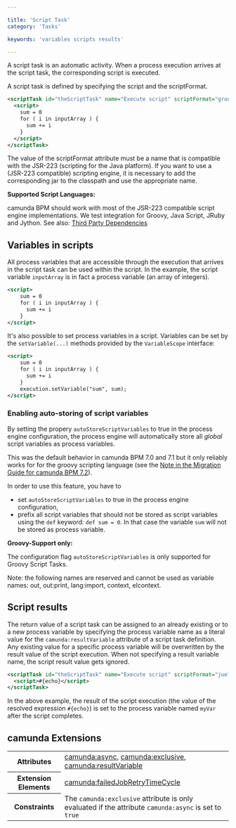 ```yaml
---

title: 'Script Task'
category: 'Tasks'

keywords: 'variables scripts results'

---
```


A script task is an automatic activity. When a process execution arrives at the script task, the corresponding script is executed.

<div data-bpmn-symbol="scripttask" data-bpmn-symbol-name="Script Task"></div>

A script task is defined by specifying the script and the scriptFormat.

```xml
<scriptTask id="theScriptTask" name="Execute script" scriptFormat="groovy">
  <script>
    sum = 0
    for ( i in inputArray ) {
      sum += i
    }
  </script>
</scriptTask>
```

The value of the scriptFormat attribute must be a name that is compatible with the JSR-223 (scripting for the Java platform). If you want to use a (JSR-223 compatible) scripting engine, it is necessary to add the corresponding jar to the classpath and use the appropriate name.

<div class="alert alert-info">
  <strong>Supported Script Languages:</strong>
  <p>
    camunda BPM should work with most of the JSR-223 compatible script engine implementations. 
    We test integration for Groovy, Java Script, JRuby and Jython. See also: <a href="ref:/guides/user-guide/#introduction-third-party-libraries-process-engine">Third Party Dependencies</a>
  </p>
</div>

## Variables in scripts

All process variables that are accessible through the execution that arrives in
the script task can be used within the script. In the example, the script
variable `inputArray` is in fact a process variable (an array of integers).

```xml
<script>
    sum = 0
    for ( i in inputArray ) {
      sum += i
    }
</script>
```

It's also possible to set process variables in a script. Variables can be set by the 
`setVariable(...)` methods provided by the `VariableScope` interface: 


```xml
<script>
    sum = 0
    for ( i in inputArray ) {
      sum += i
    }
    execution.setVariable("sum", sum);
</script>
```

### Enabling auto-storing of script variables

By setting the propery `autoStoreScriptVariables` to true in the process engine
configuration, the process engine will automatically store all _global_ script
variables as process variables.
 
This was the default behavior in camunda BPM 7.0 and 7.1 but it only reliably works for
for the groovy scripting language 
(see the [Note in the Migration Guide for camunda BPM 7.2](ref:/guides/migration-guide/#migrate-from-camunda-bpm-71-to-72-migrate-process-engine-configuration-set-autostorescriptvariables)).

In order to use this feature, you have to 

* set `autoStoreScriptVariables` to true in the process engine configuration,
* prefix all script variables that should not be stored as script variables using the `def`
  keyword: `def sum = 0`. In that case the variable `sum` will not
  be stored as process variable.


<div class="alert alert-info">
  <strong>Groovy-Support only:</strong>
  <p>
    The configuration flag <code>autoStoreScriptVariables</code> is only supported for Groovy Script Tasks.
  </p>
</div>

Note: the following names are reserved and cannot be used as variable names: out, out:print, lang:import, context, elcontext.

## Script results

The return value of a script task can be assigned to an already existing or to a new process variable by specifying the process variable name as a literal value for the `camunda:resultVariable` attribute of a script task definition. Any existing value for a specific process variable will be overwritten by the result value of the script execution. When not specifying a result variable name, the script result value gets ignored.

```xml
<scriptTask id="theScriptTask" name="Execute script" scriptFormat="juel" camunda:resultVariable="myVar">
  <script>#{echo}</script>
</scriptTask>
```

In the above example, the result of the script execution (the value of the resolved expression `#{echo}`) is set to the process variable named `myVar` after the script completes.

## camunda Extensions

<table class="table table-striped">
  <tr>
    <th>Attributes</th>
    <td>
      <a href="ref:#custom-extensions-camunda-extension-attributes-camundaasync">camunda:async</a>,
      <a href="ref:#custom-extensions-camunda-extension-attributes-camundaexclusive">camunda:exclusive</a>,
      <a href="ref:#custom-extensions-camunda-extension-attributes-camundaresultvariable">camunda:resultVariable</a>
    </td>
  </tr>
  <tr>
    <th>Extension Elements</th>
    <td>
      <a href="ref:#custom-extensions-camunda-extension-elements-camundafailedjobretrytimecycle">camunda:failedJobRetryTimeCycle</a>
    </td>
  </tr>
  <tr>
    <th>Constraints</th>
    <td>
      The <code>camunda:exclusive</code> attribute is only evaluated if the attribute
      <code>camunda:async</code> is set to <code>true</code>
    </td>
  </tr>
</table>

